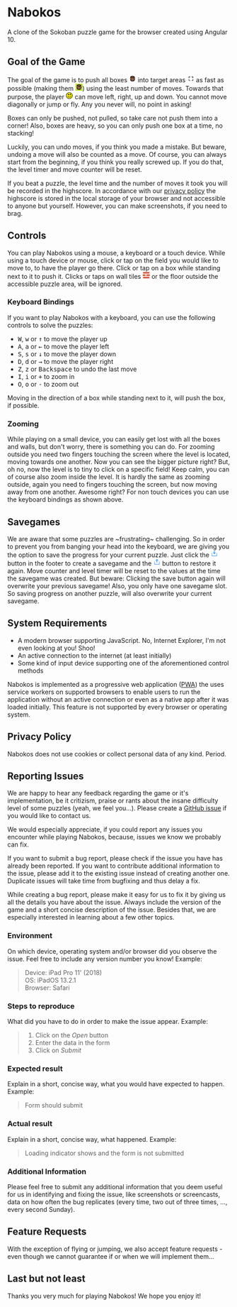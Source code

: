 # Nabokos

A clone of the Sokoban puzzle game for the browser created using Angular 10.

## Goal of the Game ##

The goal of the game is to push all boxes <img src="src/assets/svg/box.svg" alt="box image" width="16px"> into target areas <img src="src/assets/png/target.png" alt="target image" width="16px"> as fast as possible (making them <img src="src/assets/svg/box_in_target.svg" alt="box in target image" width="16px">) using the least number of moves. Towards that purpose, the player <img src="src/assets/svg/player.svg" alt="player image" width="16px"> can move left, right, up and down. You cannot move diagonally or jump or fly. Any you never will, no point in asking!

Boxes can only be pushed, not pulled, so take care not push them into a corner! Also, boxes are heavy, so you can only push one box at a time, no stacking!

Luckily, you can undo moves, if you think you made a mistake. But beware, undoing a move will also be counted as a move. Of course, you can always start from the beginning, if you think you really screwed up. If you do that, the level timer and move counter will be reset.

If you beat a puzzle, the level time and the number of moves it took you will be recorded in the highscore. In accordance with our [privacy policy](https://github.com/pgerke/nabokos/blob/master/README.md#privacy-policy) the highscore is stored in the local storage of your browser and not accessible to anyone but yourself. However, you can make screenshots, if you need to brag.

## Controls ##

You can play Nabokos using a mouse, a keyboard or a touch device. While using a touch device or mouse, click or tap on the field you would like to move to, to have the player go there. Click or tap on a box while standing next to it to push it. Clicks or taps on wall tiles <img src="src/assets/svg/wall.svg" alt="wall image" width="16px"> or the floor outside the accessible puzzle area, will be ignored.

### Keyboard Bindings ###

If you want to play Nabokos with a keyboard, you can use the following controls to solve the puzzles:

* <kbd>W</kbd>, <kbd>w</kbd> or <kbd>&#8593;</kbd> to move the player up
* <kbd>A</kbd>, <kbd>a</kbd> or <kbd>&#8592;</kbd> to move the player left
* <kbd>S</kbd>, <kbd>s</kbd> or <kbd>&#8595;</kbd> to move the player down
* <kbd>D</kbd>, <kbd>d</kbd> or <kbd>&#8594;</kbd> to move the player right
* <kbd>Z</kbd>, <kbd>z</kbd> or <kbd>Backspace</kbd> to undo the last move
* <kbd>I</kbd>, <kbd>i</kbd> or <kbd>+</kbd> to zoom in
* <kbd>O</kbd>, <kbd>o</kbd> or <kbd>-</kbd> to zoom out

Moving in the direction of a box while standing next to it, will push the box, if possible.

### Zooming ###

While playing on a small device, you can easily get lost with all the boxes and walls, but don't worry, there is something you can do. For zooming outside you need two fingers touching the screen where the level is located, moving towards one another. Now you can see the bigger picture right? But, oh no, now the level is to tiny to click on a specific field! Keep calm, you can of course also zoom inside the level. It is hardly the same as zooming outside, again you need to fingers touching the screen, but now moving away from one another. Awesome right? For non touch devices you can use the keyboard bindings as shown above.

## Savegames ##

We are aware that some puzzles are ~frustrating~ challenging. So in order to prevent you from banging your head into the keyboard, we are giving you the option to save the progress for your current puzzle. Just click the <img src="src/assets/svg/save.svg" alt="wall image" width="16px"> button in the footer to create a savegame and the <img src="src/assets/svg/load.svg" alt="wall image" width="16px"> button to restore it again. Move counter and level timer will be reset to the values at the time the savegame was created. But beware: Clicking the save button again will overwrite your previous savegame! Also, you only have one savegame slot. So saving progress on another puzzle, will also overwrite your current savegame.

## System Requirements ##

* A modern browser supporting JavaScript. No, Internet Explorer, I'm not even looking at you! Shoo!
* An active connection to the internet (at least initially)</sub>
* Some kind of input device supporting one of the aforementioned control methods

Nabokos is implemented as a progressive web application ([PWA](https://en.wikipedia.org/wiki/Progressive_web_applications)) the uses service workers on supported browsers to enable users to run the application without an active connection or even as a native app after it was loaded initially. This feature is not supported by every browser or operating system.

## Privacy Policy ##

Nabokos does not use cookies or collect personal data of any kind. Period.

## Reporting Issues ##

We are happy to hear any feedback regarding the game or it's implementation, be it critizism, praise or rants about the insane difficulty level of some puzzles (yeah, we feel you...). Please create a [GitHub issue](https://github.com/pgerke/nabokos/issues) if you would like to contact us. 

We would especially appreciate, if you could report any issues you encounter while playing Nabokos, because, issues we know we probably can fix.

If you want to submit a bug report, please check if the issue you have has already been reported. If you want to contribute additional information to the issue, please add it to the existing issue instead of creating another one. Duplicate issues will take time from bugfixing and thus delay a fix.

While creating a bug report, please make it easy for us to fix it by giving us all the details you have about the issue. Always include the version of the game and a short concise description of the issue. Besides that, we are especially interested in learning about a few other topics.

### Environment ###

On which device, operating system and/or browser did you observe the issue. Feel free to include any version number you know! Example:

>Device: iPad Pro 11' (2018) <br>
>OS: iPadOS 13.2.1 <br>
>Browser: Safari

### Steps to reproduce ###

What did you have to do in order to make the issue appear. Example:

> 1. Click on the *Open* button
> 1. Enter the data in the form
> 1. Click on *Submit*

### Expected result ###

Explain in a short, concise way, what you would have expected to happen. Example:

> Form should submit

### Actual result ###

Explain in a short, concise way, what happened. Example: 

> Loading indicator shows and the form is not submitted

### Additional Information ###

Please feel free to submit any additional information that you deem useful for us in identifying and fixing the issue, like screenshots or screencasts, data on how often the bug replicates (every time, two out of three times, ..., every second Sunday). 

## Feature Requests ##

With the exception of flying or jumping, we also accept feature requests - even though we cannot guarantee if or when we will implement them...

## Last but not least

Thanks you very much for playing Nabokos! We hope you enjoy it!
